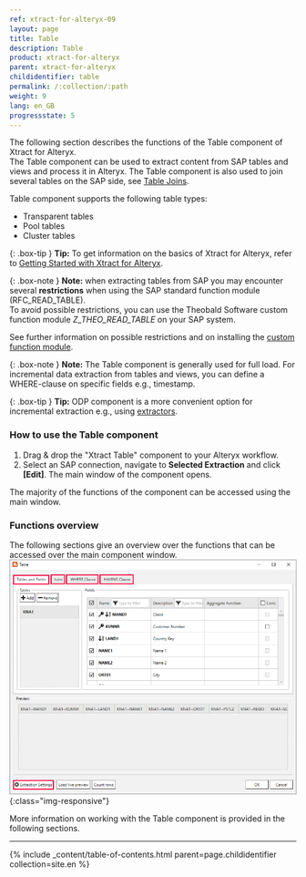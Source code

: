 ```yaml
---
ref: xtract-for-alteryx-09
layout: page
title: Table
description: Table
product: xtract-for-alteryx
parent: xtract-for-alteryx
childidentifier: table
permalink: /:collection/:path
weight: 9
lang: en_GB
progressstate: 5
---
```


The following section describes the functions of the Table component of Xtract for Alteryx.<br>
The Table component can be used to extract content from SAP tables and views and process it in Alteryx.
The Table component is also used to join several tables on the SAP side, see [Table Joins](./table/table-joins).<br> 

Table component supports the following table types:
- Transparent tables
- Pool tables
- Cluster tables


{: .box-tip }
**Tip:** To get information on the basics of Xtract for Alteryx, refer to [Getting Started with Xtract for Alteryx](../getting-started).

{: .box-note }
**Note:** when extracting tables from SAP you may encounter several **restrictions** when using the SAP standard function module (RFC_READ_TABLE).<br>
To avoid possible restrictions, you can use the Theobald Software custom function module *Z_THEO_READ_TABLE* on your SAP system. 

See further information on possible restrictions and on installing the [custom function module](./sap-customizing#rfc_read_table-restrictions).

{: .box-note }
**Note:** The Table component is generally used for full load. For incremental data extraction from tables and views, you can define a WHERE-clause on specific fields e.g., timestamp. 

{: .box-tip }
**Tip:** ODP component is a more convenient option for incremental extraction e.g., using [extractors](./odp/odp-extractors).

### How to use the Table component

1. Drag & drop the "Xtract Table" component to your Alteryx workflow.
2. Select an SAP connection, navigate to **Selected Extraction** and click **[Edit]**. The main window of the component opens.

The majority of the functions of the component can be accessed using the main window.

### Functions overview
The following sections give an overview over the functions that can be accessed over the main component window.
![Table Extractor](/img/content/xfa/xfa-table-extractor.png){:class="img-responsive"}

More information on working with the Table component is provided in the following sections.

---

{% include _content/table-of-contents.html parent=page.childidentifier collection=site.en %}